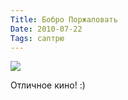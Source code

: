 ```yaml
---
Title: Бобро Поржаловать
Date: 2010-07-22
Tags: саптрю
---
```


<div class="text"><p><img src="http://dl.dropbox.com/u/140528/site/bobro_porzhalovat.jpg" /></p>
<p>Отличное кино! :)</p></div>